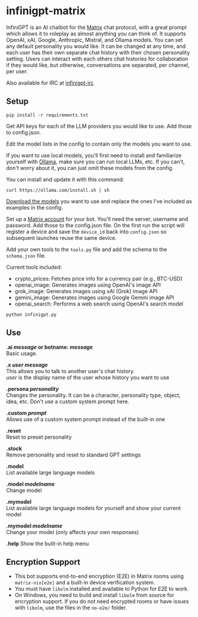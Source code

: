 # infinigpt-matrix
InfiniGPT is an AI chatbot for the [Matrix](https://matrix.org/) chat protocol, with a great prompt which allows it to roleplay as almost anything you can think of. It supports OpenAI, xAI, Google, Anthropic, Mistral, and Ollama models.  You can set any default personality you would like. It can be changed at any time, and each user has their own separate chat history with their chosen personality setting. Users can interact with each others chat histories for collaboration if they would like, but otherwise, conversations are separated, per channel, per user.  

Also available for IRC at [infinigpt-irc](https://github.com/h1ddenpr0cess20/infinigpt-irc/)


## Setup

```
pip install -r requirements.txt
```


Get API keys for each of the LLM providers you would like to use.  Add those to config.json.

Edit the model lists in the config to contain only the models you want to use.  

If you want to use local models, you'll first need to install and familiarize yourself with [Ollama](https://ollama.com/), make sure you can run local LLMs, etc.  If you can't, don't worry about it, you can just omit these models from the config.  

You can install and update it with this command:
```
curl https://ollama.com/install.sh | sh
```

[Download the models](https://ollama.com/search) you want to use and replace the ones I've included as examples in the config.  


Set up a [Matrix account](https://app.element.io/) for your bot.  You'll need the server, username and password.  Add those to the config.json file.
On the first run the script will register a device and save the `device_id` back
into `config.json` so subsequent launches reuse the same device.

Add your own tools to the `tools.py` file and add the schema to the `schema.json` file.

Current tools included:
- crypto_prices: Fetches price info for a currency pair (e.g., BTC-USD)
- openai_image: Generates images using OpenAI's image API
- grok_image: Generates images using xAI (Grok) image API
- gemini_image: Generates images using Google Gemini image API
- openai_search: Performs a web search using OpenAI's search model

```
python infinigpt.py
```

## Use

**.ai _message_ or botname: _message_**  
    Basic usage.
  
**.x _user message_**  
    This allows you to talk to another user's chat history.  
    _user_ is the display name of the user whose history you want to use
      
**.persona _personality_**  
    Changes the personality.  It can be a character, personality type, object, idea, etc. Don't use a custom system prompt here.

**.custom _prompt_**  
    Allows use of a custom system prompt instead of the built-in one

**.reset**  
    Reset to preset personality
    
**.stock**  
    Remove personality and reset to standard GPT settings

**.model**  
    List available large language models

**.model _modelname_**  
    Change model
    
**.mymodel**  
    List available large language models for yourself and show your current model

**.mymodel _modelname_**  
    Change your model (only affects your own responses)

**.help**
    Show the built-in help menu

## Encryption Support

- This bot supports end-to-end encryption (E2E) in Matrix rooms using `matrix-nio[e2e]` and a built-in device verification system.
- You must have `libolm` installed and available to Python for E2E to work.
- On Windows, you need to build and install `libolm` from source for encryption support. If you do not need encrypted rooms or have issues with `libolm`, use the files in the `no-e2e/` folder.
